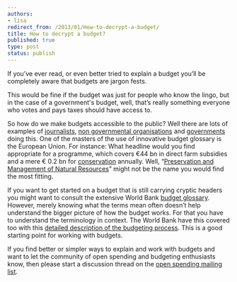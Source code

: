 ```yaml
---
authors:
- lisa
redirect_from: /2013/01/How-to-decrypt-a-budget/
title: How to decrypt a budget?
published: true
type: post
status: publish
---
```

If you’ve ever read, or even better tried to explain a budget you’ll be completely aware that budgets are jargon fests.  

This would be fine if the budget was just for people who know the lingo, but in the case of a government's budget, well, that’s really something everyone who votes and pays taxes should have access to. 

So how do we make budgets accessible to the public? Well there are lots of examples of [journalists](http://www.fsteurope.com/news/is-cash-becoming-extinct/), [non governmental organisations](http://twaweza.org/uploads/flash/budget-visualization-kenya-000/Kenya.html#/home/split=Purpose&spending=Actual&viewType=Bubbles&year=2002-03) and [governments](http://www.flickr.com/photos/hmtreasury/sets/72157632177938360/) doing this. One of the masters of the use of innovative budget glossary is the European Union. For instance: What headline would you find appropriate for a programme, which covers €44 bn in direct farm subsidies and a mere € 0.2 bn for [conservation](http://ec.europa.eu/environment/life/) annually. Well, “[Preservation and Management of Natural Resources](http://ec.europa.eu/budget/financialreport/expenditure/naturalresources/index_en.html)” might not be the name you would find the most fitting.  

If you want to get started on a budget that is still carrying cryptic headers you might want to consult the extensive World Bank [budget glossary](https://docs.google.com/file/d/0B1gQoR-EKl_xdHJhRDlTTkc5WDA/edit). However, merely knowing what the terms mean often doesn’t help understand the bigger picture of how the budget works. For that you have to understand the terminology in context. The World Bank have this covered too with this [detailed description of the budgeting process](https://docs.google.com/file/d/0B1gQoR-EKl_xNUVYb1d2RTdjMFk/edit). This is a good starting point for working with budgets. 

If you find better or simpler ways to explain and work with budgets and want to let the community of open spending and budgeting enthusiasts know, then please start a discussion thread on the [open spending mailing list](http://lists.okfn.org/mailman/listinfo/openspending).  
